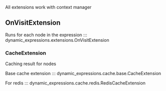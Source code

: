 All extensions work with context manager


## OnVisitExtension
Runs for each node in the expression
::: dynamic_expressions.extensions.OnVisitExtension


### CacheExtension

Caching result for nodes

Base cache extension
::: dynamic_expressions.cache.base.CacheExtension

For redis
::: dynamic_expressions.cache.redis.RedisCacheExtension

